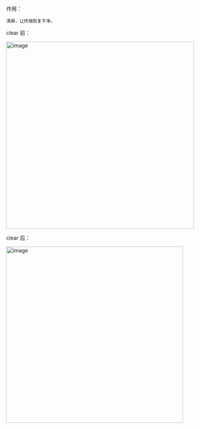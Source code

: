 作用：
```
清屏，让终端恢复干净。
```


clear 前：

<img width="504" alt="image" src="https://user-images.githubusercontent.com/6395350/192966444-08221a41-24e8-49dc-9ffe-98b2eadaf3be.png">


clear 后：

<img width="475" alt="image" src="https://user-images.githubusercontent.com/6395350/192966478-604f97c6-600c-4714-83dd-269bf79ba531.png">

